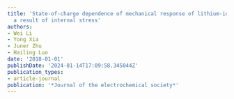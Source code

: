 ```yaml
---
title: 'State-of-charge dependence of mechanical response of lithium-ion batteries:
  a result of internal stress'
authors:
- Wei Li
- Yong Xia
- Juner Zhu
- Hailing Luo
date: '2018-01-01'
publishDate: '2024-01-14T17:09:58.345044Z'
publication_types:
- article-journal
publication: '*Journal of the electrochemical society*'
---
```

